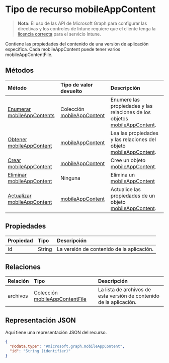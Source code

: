 # <a name="mobileappcontent-resource-type"></a>Tipo de recurso mobileAppContent

> **Nota:** El uso de las API de Microsoft Graph para configurar las directivas y los controles de Intune requiere que el cliente tenga la [licencia correcta](https://go.microsoft.com/fwlink/?linkid=839381) para el servicio Intune.

Contiene las propiedades del contenido de una versión de aplicación específica. Cada mobileAppContent puede tener varios mobileAppContentFile.
## <a name="methods"></a>Métodos
|Método|Tipo de valor devuelto|Descripción|
|:---|:---|:---|
|[Enumerar mobileAppContents](../api/intune_apps_mobileappcontent_list.md)|Colección [mobileAppContent](../resources/intune_apps_mobileappcontent.md)|Enumere las propiedades y las relaciones de los objetos [mobileAppContent](../resources/intune_apps_mobileappcontent.md).|
|[Obtener mobileAppContent](../api/intune_apps_mobileappcontent_get.md)|[mobileAppContent](../resources/intune_apps_mobileappcontent.md)|Lea las propiedades y las relaciones del objeto [mobileAppContent](../resources/intune_apps_mobileappcontent.md).|
|[Crear mobileAppContent](../api/intune_apps_mobileappcontent_create.md)|[mobileAppContent](../resources/intune_apps_mobileappcontent.md)|Cree un objeto [mobileAppContent](../resources/intune_apps_mobileappcontent.md).|
|[Eliminar mobileAppContent](../api/intune_apps_mobileappcontent_delete.md)|Ninguna|Elimina un [mobileAppContent](../resources/intune_apps_mobileappcontent.md)|
|[Actualizar mobileAppContent](../api/intune_apps_mobileappcontent_update.md)|[mobileAppContent](../resources/intune_apps_mobileappcontent.md)|Actualice las propiedades de un objeto [mobileAppContent](../resources/intune_apps_mobileappcontent.md).|

## <a name="properties"></a>Propiedades
|Propiedad|Tipo|Descripción|
|:---|:---|:---|
|id|String|La versión de contenido de la aplicación.|

## <a name="relationships"></a>Relaciones
|Relación|Tipo|Descripción|
|:---|:---|:---|
|archivos|Colección [mobileAppContentFile](../resources/intune_apps_mobileappcontentfile.md)|La lista de archivos de esta versión de contenido de la aplicación.|

## <a name="json-representation"></a>Representación JSON
Aquí tiene una representación JSON del recurso.
<!--{
  "blockType": "resource",
  "keyProperty": "id",
  "baseType": "microsoft.graph.entity",
  "@odata.type": "microsoft.graph.mobileAppContent"
}-->
``` json
{
  "@odata.type": "#microsoft.graph.mobileAppContent",
  "id": "String (identifier)"
}
```



